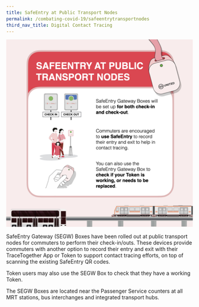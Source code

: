 ```yaml
---
title: SafeEntry at Public Transport Nodes
permalink: /combating-covid-19/safeentrytransportnodes
third_nav_title: Digital Contact Tracing
---
```





![SafeEntry at public transport notes](/images/covid-19/SafeEntry-Transport-Nodes.jpeg)

SafeEntry Gateway (SEGW) Boxes have been rolled out at public transport nodes for commuters to perform their check-in/outs. These devices provide commuters with another option to record their entry and exit with their TraceTogether App or Token to support contact tracing efforts, on top of scanning the existing SafeEntry QR codes. 

Token users may also use the SEGW Box to check that they have a working Token. 

The SEGW Boxes are located near the Passenger Service counters at all MRT stations, bus interchanges and integrated transport hubs.

